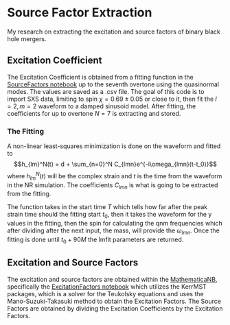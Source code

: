 # Source Factor Extraction

My research on extracting the excitation and source factors of binary black hole mergers.

## Excitation Coefficient

The Excitation Coefficient is obtained from a fitting function in the [SourceFactors notebook](SourceFactors.ipynb) up to the seventh overtone using the quasinormal modes. The values are saved as a .csv file.
The goal of this code is to import SXS data, limiting to spin $\chi = 0.69 \pm 0.05$ or close to it, then fit the $l=2, m=2$ waveform to a damped sinusoid model. After fitting, the coefficients for up to overtone $N=7$ is extracting and stored.

### The Fitting

A non-linear least-squares minimization is done on the waveform and fitted to $$h_{lm}^N(t) = d + \sum_{n=0}^N C_{lmn}e^{-i\omega_{lmn}(t-t_0)}$$ where $h_{lm}^N(t)$ will be the complex strain and $t$ is the time from the waveform in the NR simulation. The coefficients $C_{lmn}$ is what is going to be extracted from the fitting.

The function takes in the start time $T$ which tells how far after the peak strain time should the fitting start $t_0$, then it takes the waveform for the y values in the fitting, then the spin for calculating the qnm frequencies which after dividing after the next input, the mass, will provide the $\omega_{lmn}$. Once the fitting is done until $t_0 + 90M$ the lmfit parameters are returned.

## Excitation and Source Factors

The excitation and source factors are obtained within the [MathematicaNB](MathematicaNB), specifically the [ExcitationFactors notebook](MathematicaNB/ExcitationFactors.nb) which utilizes the KerrMST packages, which is a solver for the Teukolsky equations and uses the Mano-Suzuki-Takasuki method to obtain the Excitation Factors. The Source Factors are obtained by dividing the Excitation Coefficients by the Excitation Factors.
